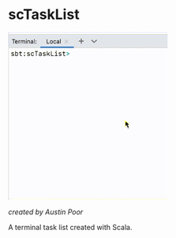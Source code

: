 # scTaskList

![Sample TaskList in action](./etc/example.gif)

_created by Austin Poor_

A terminal task list created with Scala.



